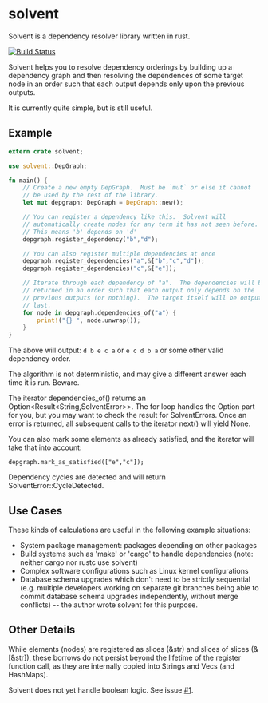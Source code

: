 # solvent
Solvent is a dependency resolver library written in rust.

[![Build Status](https://travis-ci.org/mikedilger/solvent.svg?branch=master)](https://travis-ci.org/mikedilger/solvent)

Solvent helps you to resolve dependency orderings by building up a dependency
graph and then resolving the dependences of some target node in an order such
that each output depends only upon the previous outputs.

It is currently quite simple, but is still useful.

## Example

```rust
extern crate solvent;

use solvent::DepGraph;

fn main() {
    // Create a new empty DepGraph.  Must be `mut` or else it cannot
    // be used by the rest of the library.
    let mut depgraph: DepGraph = DepGraph::new();

    // You can register a dependency like this.  Solvent will
    // automatically create nodes for any term it has not seen before.
    // This means 'b' depends on 'd'
    depgraph.register_dependency("b","d");

    // You can also register multiple dependencies at once
    depgraph.register_dependencies("a",&["b","c","d"]);
    depgraph.register_dependencies("c",&["e"]);

    // Iterate through each dependency of "a".  The dependencies will be
    // returned in an order such that each output only depends on the
    // previous outputs (or nothing).  The target itself will be output
    // last.
    for node in depgraph.dependencies_of("a") {
        print!("{} ", node.unwrap());
    }
}
```

The above will output:  `d b e c a` or `e c d b a` or some other valid
dependency order.

The algorithm is not deterministic, and may give a different answer each
time it is run.  Beware.

The iterator dependencies_of() returns an Option&lt;Result&lt;String,SolventError&gt;&gt;.
The for loop handles the Option part for you, but you may want to check the
result for SolventErrors.  Once an error is returned, all subsequent calls to
the iterator next() will yield None.

You can also mark some elements as already satisfied, and the iterator
will take that into account:

```ignore
depgraph.mark_as_satisfied(["e","c"]);
```

Dependency cycles are detected and will return SolventError::CycleDetected.

## Use Cases
These kinds of calculations are useful in the following example situations:
* System package management: packages depending on other packages
* Build systems such as 'make' or 'cargo' to handle dependencies
  (note: neither cargo nor rustc use solvent)
* Complex software configurations such as Linux kernel configurations
* Database schema upgrades which don't need to be strictly sequential
  (e.g. multiple developers working on separate git branches being able
  to commit database schema upgrades independently, without merge
  conflicts) -- the author wrote solvent for this purpose.

## Other Details
While elements (nodes) are registered as slices (&amp;str) and slices of
slices (&amp;[&amp;str]), these borrows do not persist beyond the lifetime of
the register function call, as they are internally copied into Strings
and Vecs (and HashMaps).

Solvent does not yet handle boolean logic.  See issue [#1](https://github.com/mikedilger/solvent/issues/1).
